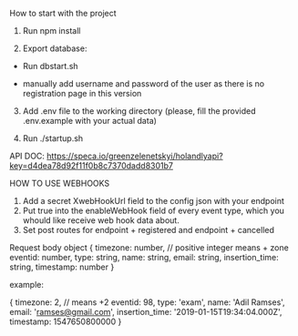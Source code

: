How to start with the project

1. Run npm install

2. Export database:

  - Run dbstart.sh
  
  - manually add username and password of the user as there is no registration page in this version
  
3. Add .env file to the working directory (please, fill the provided .env.example with your actual data)

4. Run ./startup.sh


API DOC: https://speca.io/greenzelenetskyi/holandlyapi?key=d4dea78d92f11f0b8c7370dadd8301b7


HOW TO USE WEBHOOKS

1. Add a secret XwebHookUrl field to the config json with your endpoint
2. Put true into the enableWebHook field of every event type, which you whould like receive web hook data about.
3. Set post routes for endpoint + registered and endpoint + cancelled

Request body object
{ 
  timezone: number, // positive integer means + zone
  eventid: number,
  type: string,
  name: string,
  email: string,
  insertion_time: string,
  timestamp: number 
}

example:

{ 
  timezone: 2, // means +2
  eventid: 98,
  type: 'exam',
  name: 'Adil Ramses',
  email: 'ramses@gmail.com',
  insertion_time: '2019-01-15T19:34:04.000Z',
  timestamp: 1547650800000 
}


